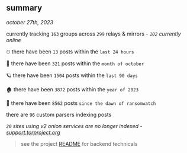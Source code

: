 
## summary
_october 27th, 2023_

currently tracking `163` groups across `299` relays & mirrors - _`102` currently online_

⏲ there have been `13` posts within the `last 24 hours`

🦈 there have been `321` posts within the `month of october`

🪐 there have been `1504` posts within the `last 90 days`

🏚 there have been `3872` posts within the `year of 2023`

🦕 there have been `8562` posts `since the dawn of ransomwatch`

there are `96` custom parsers indexing posts

_`20` sites using v2 onion services are no longer indexed - [support.torproject.org](https://support.torproject.org/onionservices/v2-deprecation/)_

> see the project [README](https://github.com/joshhighet/ransomwatch#ransomwatch--) for backend technicals
